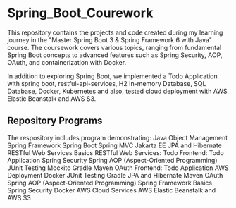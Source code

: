 # Spring_Boot_Courework

This repository contains the projects and code created during my learning journey in the "Master Spring Boot 3 & Spring Framework 6 with Java" course. The coursework covers various topics, ranging from fundamental Spring Boot concepts to advanced features such as Spring Security, AOP, OAuth, and containerization with Docker.

In addition to exploring Spring Boot, we implemented a Todo Application with spring boot, restful-api-services, H2 In-memory Database, SQL Database, Docker, Kubernetes and also, tested cloud deployment with AWS Elastic Beanstalk and AWS S3. 

## Repository Programs

The respository includes program demonstrating:
Java Object Management
Spring Framework
Spring Boot
Spring MVC
Jakarta EE
JPA and Hibernate
RESTful Web Services Basics
RESTful Web Services: Todo
Frontend: Todo Application
Spring Security
Spring AOP (Aspect-Oriented Programming)
JUnit Testing
Mockito
Gradle
Maven
OAuth
Frontend: Todo Application
AWS Deployment
Docker
JUnit Testing
Gradle
JPA and Hibernate
Maven
OAuth
Spring AOP (Aspect-Oriented Programming)
Spring Framework Basics
Spring Security
Docker
AWS Cloud Services
AWS Elastic Beanstalk and AWS S3 



